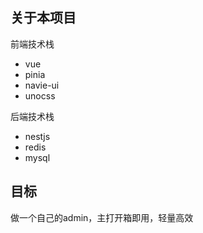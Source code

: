 ## 关于本项目

前端技术栈

- vue
- pinia
- navie-ui
- unocss

后端技术栈

- nestjs
- redis
- mysql

## 目标

做一个自己的admin，主打开箱即用，轻量高效
